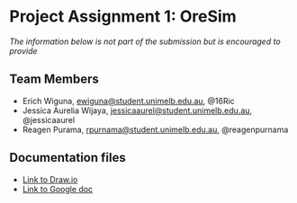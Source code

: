 # Project Assignment 1: OreSim
*The information below is not part of the submission but is encouraged to provide*

 ## Team Members
- Erich Wiguna, ewiguna@student.unimelb.edu.au, @16Ric
- Jessica Aurelia Wijaya, jessicaaurel@student.unimelb.edu.au, @jessicaaurel
- Reagen Purama, rpurnama@student.unimelb.edu.au, @reagenpurnama

 ## Documentation files
- [Link to Draw.io ](https://drive.google.com/file/d/1-2lxVOz-suBbT5yzrfpCfg5Lwb_WIp7C/view?usp=drive_link)
- [Link to Google doc](https://docs.google.com/document/d/1VatxBRGaW30PvzP8ZJ3iqaegFXp-C9zIbrAxkoZ3hF0/edit?usp=sharing)
